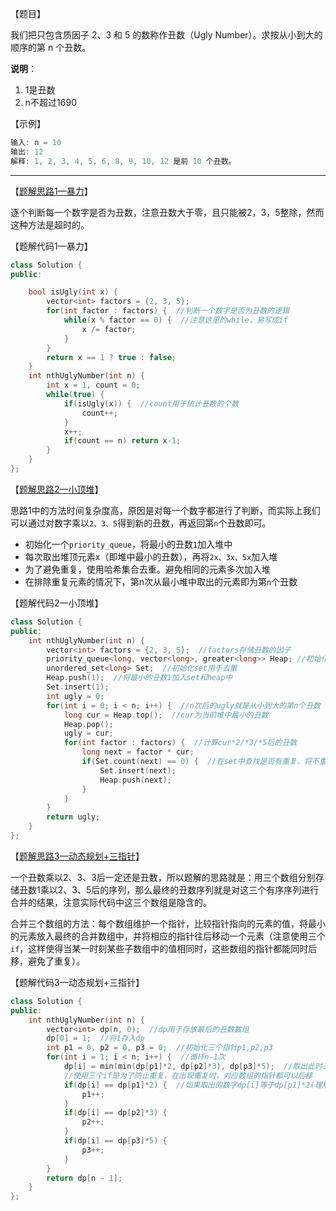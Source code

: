 【题目】

我们把只包含质因子 2、3 和 5 的数称作丑数（Ugly Number）。求按从小到大的顺序的第 n 个丑数。

**说明**：

1. 1是丑数
2. n不超过1690

【示例】

```c++
输入: n = 10
输出: 12
解释: 1, 2, 3, 4, 5, 6, 8, 9, 10, 12 是前 10 个丑数。
```

---

【[题解思路1—暴力](https://leetcode-cn.com/problems/chou-shu-lcof/solution/jian-zhi-49chou-shu-bao-li-xiao-ding-dui-fhab/)】

逐个判断每一个数字是否为丑数，注意丑数大于零，且只能被2，3，5整除，然而这种方法是超时的。

【题解代码1—暴力】

```c++
class Solution {
public:

    bool isUgly(int x) {
        vector<int> factors = {2, 3, 5};
        for(int factor : factors) {  //判断一个数字是否为丑数的逻辑
            while(x % factor == 0) {  //注意这里的while，易写成if
                x /= factor;
            }
        }
        return x == 1 ? true : false;
    }
    int nthUglyNumber(int n) {
        int x = 1, count = 0;
        while(true) {
            if(isUgly(x)) {  //count用于统计丑数的个数
                count++;
            }
            x++;
            if(count == n) return x-1;
        }
    }
};
```

【[题解思路2—小顶堆](https://leetcode-cn.com/problems/chou-shu-lcof/solution/chou-shu-by-leetcode-solution-0e5i/)】

思路1中的方法时间复杂度高，原因是对每一个数字都进行了判断，而实际上我们可以通过对数字乘以`2、3、5`得到新的丑数，再返回第`n`个丑数即可。

* 初始化一个`priority_queue`，将最小的丑数`1`加入堆中
* 每次取出堆顶元素x（即堆中最小的丑数），再将`2x、3x、5x`加入堆
* 为了避免重复，使用哈希集合去重。避免相同的元素多次加入堆
* 在排除重复元素的情况下，第n次从最小堆中取出的元素即为第`n`个丑数

【题解代码2—小顶堆】

```c++
class Solution {
public:
    int nthUglyNumber(int n) {
        vector<int> factors = {2, 3, 5};  //factors存储丑数的因子
        priority_queue<long, vector<long>, greater<long>> Heap; //初始化小顶堆heap
        unordered_set<long> Set;  //初始化set用于去重
        Heap.push(1);  //将最小的丑数1加入set和heap中
        Set.insert(1);
        int ugly = 0;
        for(int i = 0; i < n; i++) {  //n次后的ugly就是从小到大的第n个丑数
            long cur = Heap.top();  //cur为当前堆中最小的丑数
            Heap.pop();
            ugly = cur;
            for(int factor : factors) {  //计算cur*2/*3/*5后的丑数
                long next = factor * cur;
                if(Set.count(next) == 0) {  //在set中查找是否有重复，将不重复的丑数添加到set和heap中，不去重的话，heap中的重复丑数会被计算多次
                    Set.insert(next);
                    Heap.push(next);
                }
            }
        }
        return ugly;
    }
};
```

【[题解思路3—动态规划+三指针](https://leetcode-cn.com/problems/chou-shu-lcof/solution/chou-shu-ii-qing-xi-de-tui-dao-si-lu-by-mrsate/)】

一个丑数乘以2、3、3后一定还是丑数，所以题解的思路就是：用三个数组分别存储丑数1乘以2、3、5后的序列，那么最终的丑数序列就是对这三个有序序列进行合并的结果，注意实际代码中这三个数组是隐含的。

合并三个数组的方法：每个数组维护一个指针，比较指针指向的元素的值，将最小的元素放入最终的合并数组中，并将相应的指针往后移动一个元素（注意使用三个`if`，这样使得当某一时刻某些子数组中的值相同时，这些数组的指针都能同时后移，避免了重复）。

【题解代码3—动态规划+三指针】

```c++
class Solution {
public:
    int nthUglyNumber(int n) {
        vector<int> dp(n, 0);  //dp用于存放最后的丑数数组
        dp[0] = 1;  //将1存入dp
        int p1 = 0, p2 = 0, p3 = 0;  //初始化三个指针p1,p2,p3
        for(int i = 1; i < n; i++) {  //循环n-1次
            dp[i] = min(min(dp[p1]*2, dp[p2]*3), dp[p3]*5);  //取出此时三个数组中的最小值存入dp中
            //使用三个if是为了防止重复，在出现重复时，对应数组的指针都可以后移
            if(dp[i] == dp[p1]*2) {  //如果取出的数字dp[i]等于dp[p1]*2(理解为三个子数组中某个数组内对应的值)，则其对应的指针后移
                p1++;
            }
            if(dp[i] == dp[p2]*3) {
                p2++;
            }
            if(dp[i] == dp[p3]*5) {
                p3++;
            }                        
        }
        return dp[n - 1];
    }
};
```

